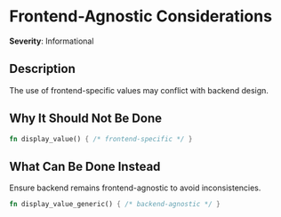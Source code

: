 # Frontend-Agnostic Considerations

**Severity**: Informational

## Description

The use of frontend-specific values may conflict with backend design.

## Why It Should Not Be Done

```rust
fn display_value() { /* frontend-specific */ }
```

## What Can Be Done Instead

Ensure backend remains frontend-agnostic to avoid inconsistencies.

```rust
fn display_value_generic() { /* backend-agnostic */ }
```


